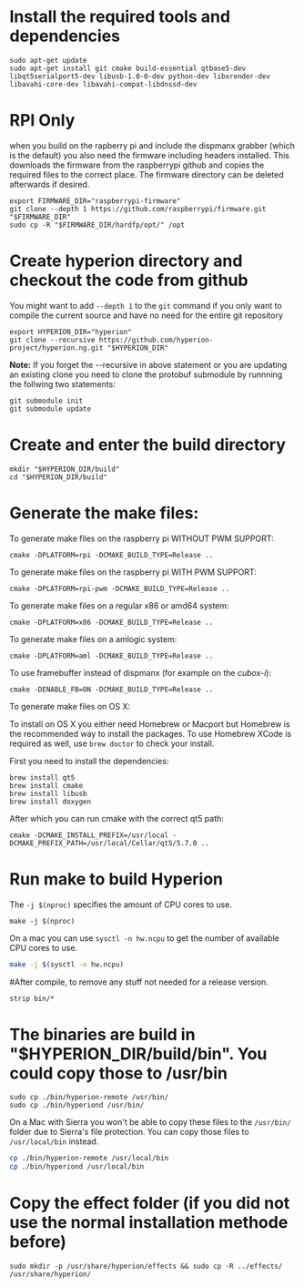 # Install the required tools and dependencies

```
sudo apt-get update
sudo apt-get install git cmake build-essential qtbase5-dev libqt5serialport5-dev libusb-1.0-0-dev python-dev libxrender-dev libavahi-core-dev libavahi-compat-libdnssd-dev
```

# RPI Only
when you build on the rapberry pi and include the dispmanx grabber (which is the default) 
you also need the firmware including headers installed. This downloads the firmware from the raspberrypi github
and copies the required files to the correct place. The firmware directory can be deleted afterwards if desired.

```
export FIRMWARE_DIR="raspberrypi-firmware"
git clone --depth 1 https://github.com/raspberrypi/firmware.git "$FIRMWARE_DIR"
sudo cp -R "$FIRMWARE_DIR/hardfp/opt/" /opt
```

# Create hyperion directory and checkout the code from github

You might want to add `--depth 1` to the `git` command if you only want to compile the current source and have no need for the entire git repository

```
export HYPERION_DIR="hyperion"
git clone --recursive https://github.com/hyperion-project/hyperion.ng.git "$HYPERION_DIR"
```

**Note:** If you forget the --recursive in above statement or you are updating an existing clone you need to clone the protobuf submodule by runnning the follwing two statements:
```
git submodule init
git submodule update
```

# Create and enter the build directory
```
mkdir "$HYPERION_DIR/build"
cd "$HYPERION_DIR/build"
```

# Generate the make files:

To generate make files on the raspberry pi WITHOUT PWM SUPPORT:
```
cmake -DPLATFORM=rpi -DCMAKE_BUILD_TYPE=Release ..
```

To generate make files on the raspberry pi WITH PWM SUPPORT:
```
cmake -DPLATFORM=rpi-pwm -DCMAKE_BUILD_TYPE=Release ..
```

To generate make files on a regular x86 or amd64 system:
```
cmake -DPLATFORM=x86 -DCMAKE_BUILD_TYPE=Release ..
```

To generate make files on a amlogic system:
```
cmake -DPLATFORM=aml -DCMAKE_BUILD_TYPE=Release ..
```

To use framebuffer instead of dispmanx (for example on the *cubox-i*):
```
cmake -DENABLE_FB=ON -DCMAKE_BUILD_TYPE=Release ..
```

To generate make files on OS X:

To install on OS X you either need Homebrew or Macport but Homebrew is the recommended way to install the packages. To use Homebrew XCode is required as well, use `brew doctor` to check your install.

First you need to install the dependencies:
```
brew install qt5
brew install cmake
brew install libusb
brew install doxygen
```

After which you can run cmake with the correct qt5 path:
```
cmake -DCMAKE_INSTALL_PREFIX=/usr/local -DCMAKE_PREFIX_PATH=/usr/local/Cellar/qt5/5.7.0 ..
```

# Run make to build Hyperion
The `-j $(nproc)` specifies the amount of CPU cores to use.
```
make -j $(nproc)
```

On a mac you can use ``sysctl -n hw.ncpu`` to get the number of available CPU cores to use.

```bash
make -j $(sysctl -n hw.ncpu)
``` 


#After compile, to remove any stuff not needed for a release version.
```
strip bin/*
```
# The binaries are build in "$HYPERION_DIR/build/bin". You could copy those to /usr/bin
```
sudo cp ./bin/hyperion-remote /usr/bin/
sudo cp ./bin/hyperiond /usr/bin/
```

On a Mac with Sierra you won't be able to copy these files to the ``/usr/bin/`` folder due to Sierra's file protection. You can copy those files to ``/usr/local/bin`` instead.

```bash
cp ./bin/hyperion-remote /usr/local/bin
cp ./bin/hyperiond /usr/local/bin
``` 

# Copy the effect folder (if you did not use the normal installation methode before)
```
sudo mkdir -p /usr/share/hyperion/effects && sudo cp -R ../effects/ /usr/share/hyperion/
```
